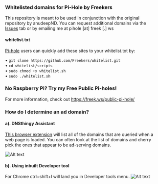 ### Whitelisted domains for Pi-Hole by Freekers

This repository is meant to be used in conjunction with the original repository by anudeepND.
You can request additional domains via the <a href="https://github.com/Freeekers/whitelist/issues">Issues</a> tab or by emailing me at pihole [at] freek [.] ws

#### whitelist.txt
[Pi-hole](https://pi-hole.net) users can quickly add these sites to your whitelist.txt by:

• `git clone https://github.com/Freekers/whitelist.git`   
• `cd whitelist/scripts`   
• `sudo chmod +x whitelist.sh`    
• `sudo ./whitelist.sh`     

### No Raspberry Pi? Try my Free Public Pi-holes!
For more information, check out https://freek.ws/public-pi-hole/


### How do I determine an ad domain?

#### a). DNSthingy Assistant

<a href="https://chrome.google.com/webstore/detail/dnsthingy-assistant/fdmpekabnlekabjlimjkfmdjajnddgpc">This browser extension</a> will list all of the domains that are queried when a web page is loaded. You can often look at the list of domains and cherry pick the ones that appear to be ad-serving domains.


![Alt text](https://discourse.pi-hole.net/uploads/default/optimized/1X/6ce0e13813df930288677c87bf0fd5861c150898_1_690x320.png)
 
 
 
#### b). Using inbuilt Developer tool
For Chrome ctrl+shift+I will land you in Developer tools menu.
![Alt text](http://i.imgur.com/44CHRLV.png)
